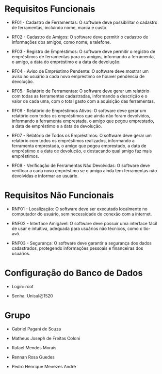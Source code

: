 # Requisitos Funcionais

- RF01 - Cadastro de Ferramentas: O software deve possibilitar o cadastro de ferramentas, incluindo nome, marca e custo.
  
- RF02 - Cadastro de Amigos: O software deve permitir o cadastro de informações dos amigos, como nome, e telefone.
  
- RF03 - Registro de Empréstimos: O software deve permitir o registro de empréstimos de ferramentas para os amigos, informando a ferramenta, o amigo, a data do empréstimo e a data de devolução.

- RF04 - Aviso de Empréstimo Pendente: O software deve mostrar um aviso ao usuário a cada novo empréstimo se houver pendência de devolução.

- RF05 - Relatório de Ferramentas: O software deve gerar um relatório com todas as ferramentas cadastradas, informando a descrição e o valor de cada uma, com o total gasto com a aquisição das ferramentas.

- RF06 - Relatório de Empréstimos Ativos: O software deve gerar um relatório com todos os empréstimos que ainda não foram devolvidos, informando a ferramenta emprestada, o amigo que pegou emprestado, a data de empréstimo e a data de devolução.

- RF07 - Relatório de Todos os Empréstimos: O software deve gerar um relatório com todos os empréstimos realizados, informando a ferramenta emprestada, o amigo que pegou emprestado, a data de empréstimo e a data de devolução, e destacando qual amigo faz mais empréstimos.

- RF08 - Verificação de Ferramentas Não Devolvidas: O software deve verificar a cada novo empréstimo se o amigo ainda tem ferramentas não devolvidas e informar ao usuário.

# Requisitos Não Funcionais

- RNF01 - Localização: O software deve ser executado localmente no computador do usuário, sem necessidade de conexão com a internet.
  
- RNF02 - Interface Amigável: O software deve possuir uma interface fácil de usar e intuitiva, adequada para usuários não técnicos, como o tio-avô.
  
- RNF03 - Segurança: O software deve garantir a segurança dos dados cadastrados, protegendo informações pessoais e financeiras dos usuários.

# Configuração do Banco de Dados

- Login: root

- Senha: Unisul@1520

# Grupo

- Gabriel Pagani de Souza

- Matheus Joseph de Freitas Coloni

- Rafael Mendes Morais

- Rennan Rosa Guedes

- Pedro Henrique Menezes André
